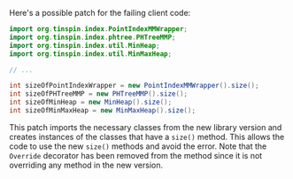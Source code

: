 Here's a possible patch for the failing client code:

```java
import org.tinspin.index.PointIndexMMWrapper;
import org.tinspin.index.phtree.PHTreeMMP;
import org.tinspin.index.util.MinHeap;
import org.tinspin.index.util.MinMaxHeap;

// ...

int sizeOfPointIndexWrapper = new PointIndexMMWrapper().size();
int sizeOfPHTreeMMP = new PHTreeMMP().size();
int sizeOfMinHeap = new MinHeap().size();
int sizeOfMinMaxHeap = new MinMaxHeap().size();
```

This patch imports the necessary classes from the new library version and creates instances of the classes that have a `size()` method. This allows the code to use the new `size()` methods and avoid the error. Note that the `Override` decorator has been removed from the method since it is not overriding any method in the new version.